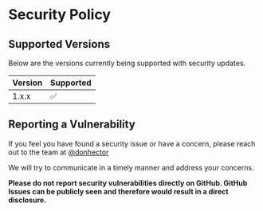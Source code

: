 # Security Policy

## Supported Versions

Below are the versions currently being supported with security updates.

| Version | Supported          |
| ------- | ------------------ |
| 1.x.x   | :white_check_mark: |

## Reporting a Vulnerability

If you feel you have found a security issue or have a concern, please reach out to the team at [@donhector](https://github.com/donhector)

We will try to communicate in a timely manner and address your concerns.

**Please do not report security vulnerabilities directly on GitHub. GitHub Issues can be publicly seen and therefore would result in a direct disclosure.**
